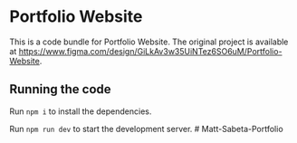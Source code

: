 
  # Portfolio Website

  This is a code bundle for Portfolio Website. The original project is available at https://www.figma.com/design/GiLkAv3w35UiNTez6SO6uM/Portfolio-Website.

  ## Running the code

  Run `npm i` to install the dependencies.

  Run `npm run dev` to start the development server.
  #   M a t t - S a b e t a - P o r t f o l i o  
 
